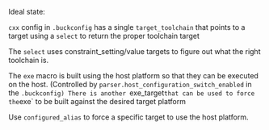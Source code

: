 Ideal state:

`cxx` config in `.buckconfig` has a single `target_toolchain` that points
to a target using a `select` to return the proper toolchain target

The `select` uses constraint_setting/value targets to figure out what the right
toolchain is.

The `exe` macro is built using the host platform so that they can be executed on the host. (Controlled by `parser.host_configuration_switch_enabled` in the `.buckconfig)
There is another `exe_target` that can be used to force the `exe` to be built against the desired target platform

Use `configured_alias` to force a specific target to use the host platform.
